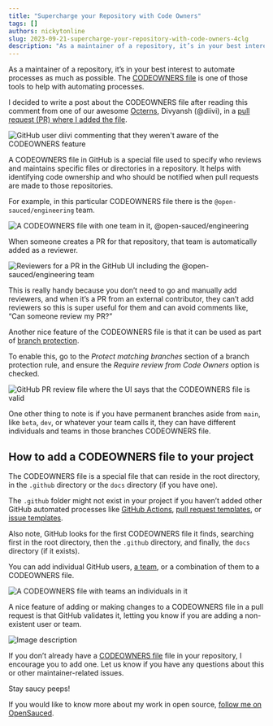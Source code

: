 ```yaml
---
title: "Supercharge your Repository with Code Owners"
tags: []
authors: nickytonline
slug: 2023-09-21-supercharge-your-repository-with-code-owners-4clg
description: "As a maintainer of a repository, it’s in your best interest to automate processes as much as..."
---
```


As a maintainer of a repository, it’s in your best interest to automate processes as much as possible. The [CODEOWNERS file](https://docs.github.com/en/repositories/managing-your-repositorys-settings-and-features/customizing-your-repository/about-code-owners) is one of those tools to help with automating processes.

I decided to write a post about the CODEOWNERS file after reading this comment from one of our awesome [Octerns](https://education.github.com/students/octernships), Divyansh (@diivi), in a [pull request (PR) where I added the file](https://github.com/open-sauced/ai/pull/268).

![GitHub user diivi commenting that they weren't aware of the CODEOWNERS feature](https://dev-to-uploads.s3.amazonaws.com/uploads/articles/hpkmx91y66efqaa62umv.png)

A CODEOWNERS file in GitHub is a special file used to specify who reviews and maintains specific files or directories in a repository. It helps with identifying code ownership and who should be notified when pull requests are made to those repositories.

For example, in this particular CODEOWNERS file there is the `@open-sauced/engineering` team.

![A CODEOWNERS file with one team in it, @open-sauced/engineering](https://dev-to-uploads.s3.amazonaws.com/uploads/articles/0mg69ouah43ks9x3e0zh.png)

When someone creates a PR for that repository, that team is automatically added as a reviewer.

![Reviewers for a PR in the GitHub UI including the @open-sauced/engineering team](https://dev-to-uploads.s3.amazonaws.com/uploads/articles/hsevadw9yedmewgb0gya.png)

This is really handy because you don’t need to go and manually add reviewers, and when it’s a PR from an external contributor, they can’t add reviewers so this is super useful for them and can avoid comments like, “Can someone review my PR?”

Another nice feature of the CODEOWNERS file is that it can be used as part of [branch protection](https://docs.github.com/en/repositories/configuring-branches-and-merges-in-your-repository/managing-protected-branches/managing-a-branch-protection-rule).

To enable this, go to the _Protect matching branches_ section of a branch protection rule, and ensure the _Require review from Code Owners_ option is checked.

![GitHub PR review file where the UI says that the CODEOWNERS file is valid](https://dev-to-uploads.s3.amazonaws.com/uploads/articles/b85pfint60i7h5ph9eoi.png)

One other thing to note is if you have permanent branches aside from `main`, like `beta`, `dev`, or whatever your team calls it, they can have different individuals and teams in those branches CODEOWNERS file.

## How to add a CODEOWNERS file to your project

The CODEOWNERS file is a special file that can reside in the root directory, in the `.github` directory or the `docs` directory (if you have one).

The `.github` folder might not exist in your project if you haven’t added other GitHub automated processes like [GitHub Actions](https://github.com/features/actions), [pull request templates](https://docs.github.com/en/communities/using-templates-to-encourage-useful-issues-and-pull-requests/creating-a-pull-request-template-for-your-repository), or [issue templates](https://dev.to/opensauced/how-to-create-a-good-pull-request-template-and-why-you-should-add-gifs-4i0l).

Also note, GitHub looks for the first CODEOWNERS file it finds, searching first in the root directory, then the `.github` directory, and finally, the `docs` directory (if it exists).

You can add individual GitHub users, [a team](https://docs.github.com/en/organizations/organizing-members-into-teams/creating-a-team), or a combination of them to a CODEOWNERS file.

![A CODEOWNERS file with teams an individuals in it](https://dev-to-uploads.s3.amazonaws.com/uploads/articles/jqjiucgu564d6dx5n89s.png)

A nice feature of adding or making changes to a CODEOWNERS file in a pull request is that GitHub validates it, letting you know if you are adding a non-existent user or team.

![Image description](https://dev-to-uploads.s3.amazonaws.com/uploads/articles/icix62kg1avsjy54enu2.png)

If you don’t already have a [CODEOWNERS file](https://docs.github.com/en/repositories/managing-your-repositorys-settings-and-features/customizing-your-repository/about-code-owners) file in your repository, I encourage you to add one. Let us know if you have any questions about this or other maintainer-related issues.

Stay saucy peeps!

If you would like to know more about my work in open source, [follow me on OpenSauced](https://oss.fyi/nickytonline).
